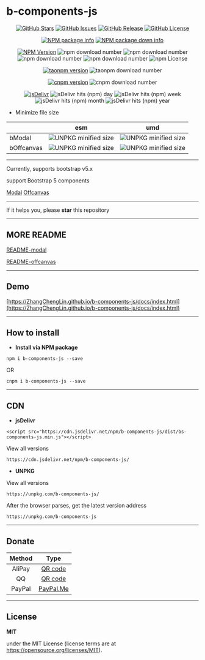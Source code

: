 # b-components-js

<p align="center">
<a href="https://github.com/ZhangChengLin/b-components-js" target="_blank"><img alt="GitHub Stars" title="GitHub Stars" src="https://img.shields.io/github/stars/ZhangChengLin/b-components-js.svg?style=social"></a>
<a href="https://github.com/ZhangChengLin/b-components-js/issues" target="_blank"><img alt="GitHub Issues" title="GitHub Issues" src="https://img.shields.io/github/issues/ZhangChengLin/b-components-js.svg"></a>
<a href="https://github.com/ZhangChengLin/b-components-js/releases" target="_blank"><img alt="GitHub Release" title="GitHub Release" src="https://img.shields.io/github/release/ZhangChengLin/b-components-js.svg"></a>
<a href="https://github.com/ZhangChengLin/b-components-js/blob/master/LICENSE" target="_blank"><img alt="GitHub License" title="GitHub License" src="https://img.shields.io/github/license/ZhangChengLin/b-components-js.svg"></a>
</p>

<p align="center">
<a href="https://nodei.co/npm/b-components-js" target="_blank" title="NPM package info"><img src="https://nodei.co/npm/b-components-js.png?downloads=true&downloadRank=true&stars=true&compact=false&mini=false" alt="NPM package info" title="NPM package info"></a>
<a href="https://nodei.co/npm/b-components-js/" title="NPM package down info"><img src="https://nodei.co/npm-dl/b-components-js.png?months=12&height=2" alt="NPM package down info" title="NPM package down info"></a>
</p>

<p align="center">
<a href="https://www.npmjs.com/package/b-components-js" target="_blank"><img alt="NPM Version" title="NPM Package" src="https://img.shields.io/npm/v/b-components-js.svg"></a>
<img alt="npm download number" src="https://img.shields.io/npm/dt/b-components-js.svg">
<img alt="npm download number" src="https://img.shields.io/npm/dy/b-components-js.svg">
<img alt="npm download number" src="https://img.shields.io/npm/dm/b-components-js.svg">
<img alt="npm download number" src="https://img.shields.io/npm/dw/b-components-js.svg">
<img alt="npm License" src="https://img.shields.io/npm/l/b-components-js.svg">
</p>

<p align="center">
<a href="https://npm.taobao.org/package/b-components-js" target="_blank" title="taonpm version"><img src="https://npm.taobao.org/badge/v/b-components-js.svg" alt="taonpm version" title="taonpm version"></a>
<img src="https://npm.taobao.org/badge/d/b-components-js.svg" alt="taonpm download number">
</p>

<p align="center">
<a href="https://cnpmjs.org/package/b-components-js" target="_blank" title="cnpm version"><img src="https://cnpmjs.org/badge/v/b-components-js.svg" alt="cnpm version" title="cnpm version"></a>
<img src="https://cnpmjs.org/badge/d/b-components-js.svg" alt="cnpm download number">
</p>

<p align="center">
<a href="https://www.jsdelivr.com/package/npm/b-components-js" target="_blank" title="jsDelivr"><img src="https://img.shields.io/badge/jsDelivr-jsDelivr-orange.svg" alt="jsDelivr" title="jsDelivr"></a>
<img src="https://img.shields.io/jsdelivr/npm/hd/b-components-js.svg" alt="jsDelivr hits (npm) day" title="jsDelivr hits (npm) day">
<img src="https://img.shields.io/jsdelivr/npm/hw/b-components-js.svg" alt="jsDelivr hits (npm) week" title="jsDelivr hits (npm) week">
<img src="https://img.shields.io/jsdelivr/npm/hm/b-components-js.svg" alt="jsDelivr hits (npm) month" title="jsDelivr hits (npm) month">
<img src="https://img.shields.io/jsdelivr/npm/hy/b-components-js.svg" alt="jsDelivr hits (npm) year" title="jsDelivr hits (npm) year">
</p>


- Minimize file size

|            |                                                                               esm                                                                                |                                                                               umd                                                                                |
|:-----------|:----------------------------------------------------------------------------------------------------------------------------------------------------------------:|:----------------------------------------------------------------------------------------------------------------------------------------------------------------:|
| bModal     |   <img src="https://badgen.net/badgesize/normal/https/unpkg.com/b-components-js/dist/esm/bModal.min.js" alt="UNPKG minified size" title="UNPKG minified size">   |   <img src="https://badgen.net/badgesize/normal/https/unpkg.com/b-components-js/dist/umd/bModal.min.js" alt="UNPKG minified size" title="UNPKG minified size">   |
| bOffcanvas | <img src="https://badgen.net/badgesize/normal/https/unpkg.com/b-components-js/dist/esm/bOffcanvas.min.js" alt="UNPKG minified size" title="UNPKG minified size"> | <img src="https://badgen.net/badgesize/normal/https/unpkg.com/b-components-js/dist/umd/bOffcanvas.min.js" alt="UNPKG minified size" title="UNPKG minified size"> |


---


Currently, supports bootstrap v5.x

support Bootstrap 5 components

[Modal](https://getbootstrap.com/docs/5.1/components/modal/)
[Offcanvas](https://getbootstrap.com/docs/5.1/components/offcanvas/)


---

If it helps you, please **star** this repository


---

## MORE README

[README-modal](/README-modal.md)

[README-offcanvas](/README-offcanvas.md)


---

## Demo

[https://ZhangChengLin.github.io/b-components-js/docs/index.html](https://ZhangChengLin.github.io/b-components-js/docs/index.html)

---

## How to install

- **Install via NPM package**

```
npm i b-components-js --save
```

OR

```
cnpm i b-components-js --save
```

---

## CDN

- **jsDelivr**

```
<script src="https://cdn.jsdelivr.net/npm/b-components-js/dist/bs-components-js.min.js"></script>
```

View all versions

```
https://cdn.jsdelivr.net/npm/b-components-js/
```

- **UNPKG**

View all versions

```
https://unpkg.com/b-components-js/
```

After the browser parses, get the latest version address

```
https://unpkg.com/b-components-js
```

---

## Donate

|   Method   |                              Type                               |
|:----------:|:---------------------------------------------------------------:|
|   AliPay   | [QR code](https://ZhangChengLin.github.io/image/pay-alipay.jpg) |
|     QQ     |   [QR code](https://ZhangChengLin.github.io/image/pay-qq.png)   |
|   PayPal   |        [PayPal.Me](https://www.paypal.me/ZhangChengLin)         |

---

## License

**MIT**

under the MIT License (license terms are at https://opensource.org/licenses/MIT).

